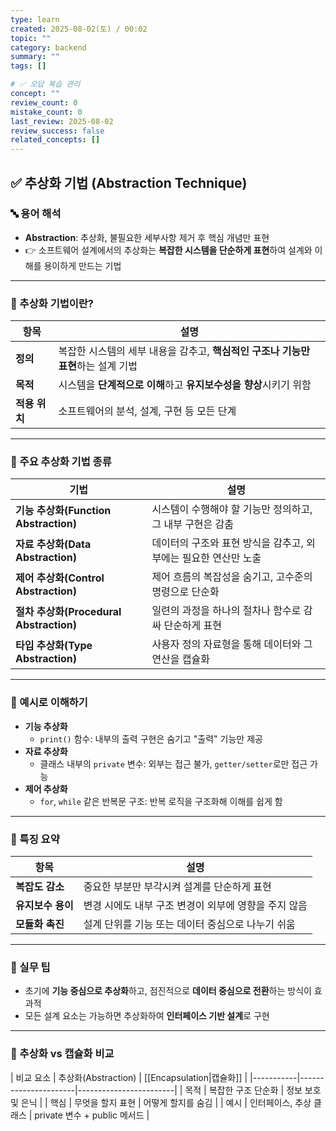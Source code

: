 ```yaml
---
type: learn
created: 2025-08-02(토) / 00:02
topic: ""
category: backend
summary: ""
tags: []

# ✅ 오답 복습 관리
concept: ""
review_count: 0
mistake_count: 0
last_review: 2025-08-02
review_success: false
related_concepts: []
---
```

## ✅ 추상화 기법 (Abstraction Technique)

### 🔤 용어 해석

- **Abstraction**: 추상화, 불필요한 세부사항 제거 후 핵심 개념만 표현
- 👉 소프트웨어 설계에서의 추상화는 **복잡한 시스템을 단순하게 표현**하여 설계와 이해를 용이하게 만드는 기법

---

### 🧩 추상화 기법이란?

| 항목 | 설명 |
|------|------|
| **정의** | 복잡한 시스템의 세부 내용을 감추고, **핵심적인 구조나 기능만 표현**하는 설계 기법 |
| **목적** | 시스템을 **단계적으로 이해**하고 **유지보수성을 향상**시키기 위함 |
| **적용 위치** | 소프트웨어의 분석, 설계, 구현 등 모든 단계 |

---

### 🧱 주요 추상화 기법 종류

| 기법 | 설명 |
|------|------|
| **기능 추상화(Function Abstraction)** | 시스템이 수행해야 할 기능만 정의하고, 그 내부 구현은 감춤 |
| **자료 추상화(Data Abstraction)** | 데이터의 구조와 표현 방식을 감추고, 외부에는 필요한 연산만 노출 |
| **제어 추상화(Control Abstraction)** | 제어 흐름의 복잡성을 숨기고, 고수준의 명령으로 단순화 |
| **절차 추상화(Procedural Abstraction)** | 일련의 과정을 하나의 절차나 함수로 감싸 단순하게 표현 |
| **타입 추상화(Type Abstraction)** | 사용자 정의 자료형을 통해 데이터와 그 연산을 캡슐화 |

---

### 🔧 예시로 이해하기

- **기능 추상화**  
  - `print()` 함수: 내부의 출력 구현은 숨기고 "출력" 기능만 제공
- **자료 추상화**  
  - 클래스 내부의 `private` 변수: 외부는 접근 불가, `getter/setter`로만 접근 가능
- **제어 추상화**  
  - `for`, `while` 같은 반복문 구조: 반복 로직을 구조화해 이해를 쉽게 함

---

### 🧠 특징 요약

| 항목 | 설명 |
|------|------|
| **복잡도 감소** | 중요한 부분만 부각시켜 설계를 단순하게 표현 |
| **유지보수 용이** | 변경 시에도 내부 구조 변경이 외부에 영향을 주지 않음 |
| **모듈화 촉진** | 설계 단위를 기능 또는 데이터 중심으로 나누기 쉬움 |

---

### 🎯 실무 팁

- 초기에 **기능 중심으로 추상화**하고, 점진적으로 **데이터 중심으로 전환**하는 방식이 효과적
- 모든 설계 요소는 가능하면 추상화하여 **인터페이스 기반 설계**로 구현

---

### 🧩 추상화 vs 캡슐화 비교

| 비교 요소 | 추상화(Abstraction) | [[Encapsulation|캡슐화]] |
|-----------|----------------------|------------------------|
| 목적 | 복잡한 구조 단순화 | 정보 보호 및 은닉 |
| 핵심 | 무엇을 할지 표현 | 어떻게 할지를 숨김 |
| 예시 | 인터페이스, 추상 클래스 | private 변수 + public 메서드 |

